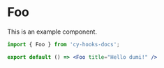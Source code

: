 # Foo

This is an example component.

```jsx
import { Foo } from 'cy-hooks-docs';

export default () => <Foo title="Hello dumi!" />
```
